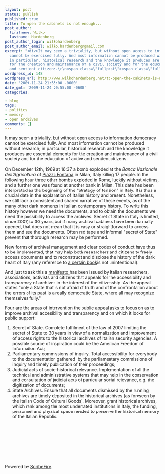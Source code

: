 ```yaml
---
layout: post
status: publish
published: true
title: To open the cabinets is not enough...
post_author:
  firstname: Wilko
  lastname: Hardenberg
post_author_login: wilkohardenberg
post_author_email: wilko.hardenberg@gmail.com
excerpt: "<div>It may seem a triviality, but without open access to information democracy
  cannot be exercised fully. And most information cannot be produced without research;
  in particular, historical research and the knowledge it produces are essential elements
  for the creation and maintenance of a civil society and for the education of active
  and sentient citizens.\r\n<span class=\"fullpost\"><span class=\"fullpost\">\r\n"
wordpress_id: 148
wordpress_url: http://www.wilkohardenberg.net/to-open-the-cabinets-is-not-enough/
date: '2009-11-24 21:55:00 -0600'
date_gmt: '2009-11-24 20:55:00 -0600'
categories:

- blog
tags:
- politics
- memory
- open archives
comments: []
---
```

<div>It may seem a triviality, but without open access to information democracy cannot be exercised fully. And most information cannot be produced without research; in particular, historical research and the knowledge it produces are essential elements for the creation and maintenance of a civil society and for the education of active and sentient citizens.<br />
<span class="fullpost"><span class="fullpost"><br />
<a id="more"></a><a id="more-148"></a>On December 12th, 1969 at 16:37 a bomb exploded at the <em>Banca Nazionale dell'Agricoltura </em>of <a href="http://en.wikipedia.org/wiki/Piazza_Fontana" target="_blank">Piazza Fontana</a>&nbsp;in Milan, Italy killing 17 people. In the following hour three other bombs exploded in Rome, luckily without victims, and a further one was found at another bank in Milan. This date has been interpreted as the beginning of the "strategy of tension" in Italy. It is thus a crucial date in the explanation of Italian history and present. Nonetheless, we still lack a consistent and shared narrative of these events, as of the many other dark moments in Italian contemporary history.</span></span>&nbsp;To write this history however we need the documents, and to obtain the documents we need the possibility to access the archives. Secret of State in Italy is limited, since 2007, to 30 years, but if many archival cabinets have been formally opened, that does not mean that it is easy or straightforward to access them and see the documents. Often red tape and informal "secret of State" prevent that thorough research may be performed.&nbsp;</p>
<p>New forms of archival management and clear codes of conduct have thus to be implemented, that may help both researchers and citizens to freely access documents and to reconstruct and disclose the history of the dark heart of Italy (any reference to <a href="http://www.amazon.co.uk/Dark-Heart-Italy-Travels-Through/dp/0571205925" target="_blank">a certain book</a>is not unintentional).&nbsp;</p>
<p>And just to ask this a <a href="http://www.28maggio74.brescia.it/APRIRE_GLI_ARMADI_16nov4.pdf" target="_blank">manifesto </a>has been issued by Italian researchers, associations, activists and citizens that appeals for the accessibility and transparency of archives in the interest of the citizenship. As the appeal states "only a State that is not afraid of truth and of the confrontation about the errors of its past is a really democratic State, where all may recognize themselves fully."&nbsp;</p>
<p>Four are the areas of intervention the public appeal asks to focus on as to improve archival accesibility and transparency and on which it looks for public support:</p>
<ol>
<li>Secret of State. Complete fulfilment of the law of 2007 limiting the secret of State to 30 years in view of a normalization and improvement of access rights to the historical archives of Italian security agencies. A possible source of inspiration could be the American Freedom of Information Act;</li>
<li>Parliamentary commissions of inquiry. Total accessibility for everybody to the documentation gathered&nbsp; by the parliamentary commissions of inquiry and timely publication of their proceedings;</li>
<li>Judicial acts of socio-historical relevance. Implementation of all the technical and adminisstrative systems that may help in the conservation and consultation of judicial acts of particular social relevance, e.g. the digitization of documents;</li>
<li>State Archives. Ensure that all documents dismissed by the running archives are timely deposited in the historical archives (as foreseen by the Italian Code of Cultural Goods). Moreover, grant historical archives, which rank among the most underrated institutions in Italy, the funding, personnel and physical space needed to preserve the historical memory of the Italian Republic.</li><br />
</ol><br />
&nbsp;</p>
<div class="zemanta-pixie">
<div class="p_embed p_image_embed"><img src="http://www.wilkohardenberg.net/wp-content/uploads/2009/11/media_httpimgzemantac_wuxuk.gif.scaled500.gif" alt="Media_httpimgzemantac_wuxuk" width="1" height="1" /></div><br />
</div><br />
&nbsp;</p>
<p class="scribefire-powered">Powered by <a href="http://www.scribefire.com/">ScribeFire</a>.</p></p>
<p></div>
